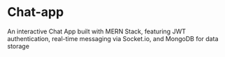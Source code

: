 # Chat-app
An interactive Chat App built with MERN Stack, featuring JWT authentication, real-time messaging via Socket.io, and MongoDB for data storage

